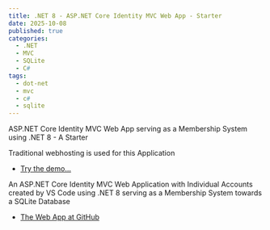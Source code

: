 ```yaml
---
title: .NET 8 - ASP.NET Core Identity MVC Web App - Starter 
date: 2025-10-08
published: true
categories:
  - .NET
  - MVC
  - SQLite
  - C#
tags:
  - dot-net
  - mvc
  - c#
  - sqlite
---
```



ASP.NET Core Identity MVC Web App serving as a Membership System using .NET 8 - A Starter

Traditional webhosting is used for this Application

<ul>
<li>
<a href="https://dotnet.mvc.auth.persteenolsen.com" target="_blank">Try the demo...</a>
</li>

</ul>

<p>An ASP.NET Core Identity MVC Web Application with Individual Accounts created by VS Code using .NET 8 serving as a Membership System towards a SQLite Database</p>

<ul>
<li>
<a href="https://github.com/persteenolsen/dotnet-8-mvc-auth" target="_blank">The Web App at GitHub</a>
</li>


</ul>
